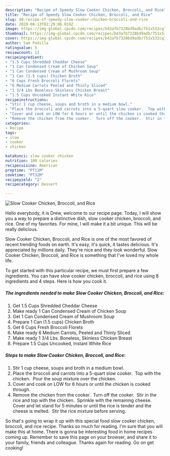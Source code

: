 ```yaml
---
description: "Recipe of Speedy Slow Cooker Chicken, Broccoli, and Rice"
title: "Recipe of Speedy Slow Cooker Chicken, Broccoli, and Rice"
slug: 40-recipe-of-speedy-slow-cooker-chicken-broccoli-and-rice
date: 2020-08-13T02:29:06.019Z
image: https://img-global.cpcdn.com/recipes/b43afb7328bd9adb/751x532cq70/slow-cooker-chicken-broccoli-and-rice-recipe-main-photo.jpg
thumbnail: https://img-global.cpcdn.com/recipes/b43afb7328bd9adb/751x532cq70/slow-cooker-chicken-broccoli-and-rice-recipe-main-photo.jpg
cover: https://img-global.cpcdn.com/recipes/b43afb7328bd9adb/751x532cq70/slow-cooker-chicken-broccoli-and-rice-recipe-main-photo.jpg
author: Sam Padilla
ratingvalue: 5
reviewcount: 12
recipeingredient:
- "1.5 Cups Shredded Cheddar Cheese"
- "1 Can Condensed Cream of Chicken Soup"
- "1 Can Condensed Cream of Mushroom Soup"
- "1 Can (1.5 cups) Chicken Broth"
- "6 Cups Fresh Broccoli Florets"
- "6 Medium Carrots Peeled and Thinly Sliced"
- "1 3/4 Lbs Boneless Skinless Chicken Breast"
- "1.5 Cups Uncooked Instant White Rice"
recipeinstructions:
- "Stir 1 cup cheese, soups and broth in a medium bowl."
- "Place the broccoli and carrots into a 5-quart slow cooker.  Top with the chicken.  Pour the soup mixture over the chicken."
- "Cover and cook on LOW for 6 hours or until the chicken is cooked through."
- "Remove the chicken from the cooker.  Turn off the cooker.  Stir in the rice and top with the chicken.  Sprinkle with the remaining cheese.  Cover and let stand for 5 minutes or until the rice is tender and the cheese is melted.  Stir the rice mixture before serving."
categories:
- Recipe
tags:
- slow
- cooker
- chicken

katakunci: slow cooker chicken 
nutrition: 100 calories
recipecuisine: American
preptime: "PT11M"
cooktime: "PT32M"
recipeyield: "2"
recipecategory: Dessert

---
```



![Slow Cooker Chicken, Broccoli, and Rice](https://img-global.cpcdn.com/recipes/b43afb7328bd9adb/751x532cq70/slow-cooker-chicken-broccoli-and-rice-recipe-main-photo.jpg)

Hello everybody, it is Drew, welcome to our recipe page. Today, I will show you a way to prepare a distinctive dish, slow cooker chicken, broccoli, and rice. One of my favorites. For mine, I will make it a bit unique. This will be really delicious.

Slow Cooker Chicken, Broccoli, and Rice is one of the most favored of recent trending foods on earth. It's easy, it's quick, it tastes delicious. It's appreciated by millions daily. They're nice and they look wonderful. Slow Cooker Chicken, Broccoli, and Rice is something that I've loved my whole life.




To get started with this particular recipe, we must first prepare a few ingredients. You can have slow cooker chicken, broccoli, and rice using 8 ingredients and 4 steps. Here is how you cook it.

##### The ingredients needed to make Slow Cooker Chicken, Broccoli, and Rice:

1. Get 1.5 Cups Shredded Cheddar Cheese
1. Make ready 1 Can Condensed Cream of Chicken Soup
1. Get 1 Can Condensed Cream of Mushroom Soup
1. Prepare 1 Can (1.5 cups) Chicken Broth
1. Get 6 Cups Fresh Broccoli Florets
1. Make ready 6 Medium Carrots, Peeled and Thinly Sliced
1. Make ready 1 3/4 Lbs. Boneless, Skinless Chicken Breast
1. Prepare 1.5 Cups Uncooked, Instant White Rice




##### Steps to make Slow Cooker Chicken, Broccoli, and Rice:

1. Stir 1 cup cheese, soups and broth in a medium bowl.
1. Place the broccoli and carrots into a 5-quart slow cooker.  Top with the chicken.  Pour the soup mixture over the chicken.
1. Cover and cook on LOW for 6 hours or until the chicken is cooked through.
1. Remove the chicken from the cooker.  Turn off the cooker.  Stir in the rice and top with the chicken.  Sprinkle with the remaining cheese.  Cover and let stand for 5 minutes or until the rice is tender and the cheese is melted.  Stir the rice mixture before serving.




So that's going to wrap it up with this special food slow cooker chicken, broccoli, and rice recipe. Thanks so much for reading. I'm sure that you will make this at home. There is gonna be interesting food in home recipes coming up. Remember to save this page on your browser, and share it to your family, friends and colleague. Thanks again for reading. Go on get cooking!
